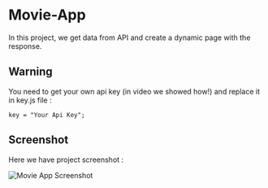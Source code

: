 # Movie-App

In this project, we get data from API and create a dynamic page with the response.

## Warning

You need to get your own api key (in video we showed how!) and replace it in key.js file :

`key = "Your Api Key";`

## Screenshot

Here we have project screenshot :

![Movie App Screenshot](https://github.com/Kaantk/Movie-App/assets/96573996/ca2f1aae-7550-4705-a994-c00550177450)
